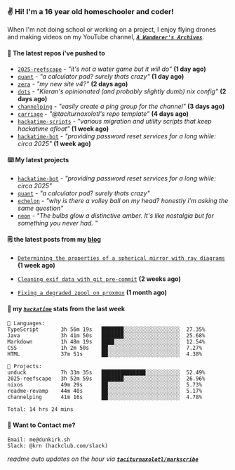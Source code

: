 ### ✌️ Hi! I'm a 16 year old homeschooler and coder!

When I'm not doing school or working on a project, I enjoy flying drones and making videos on my YouTube channel, [**_`A Wanderer's Archives`_**](https://youtube.com/@wanderer.archives).

#### 👷 The latest repos i've pushed to

- [`2025-reefscape`](https://github.com/df1317/2025-reefscape) - _"it's not a water game but it will do"_ **(1 day ago)**
- [`quant`](https://github.com/taciturnaxolotl/quant) - _"a calculator pad? surely thats crazy"_ **(1 day ago)**
- [`zera`](https://github.com/taciturnaxolotl/zera) - _"my new site v4?"_ **(2 days ago)**
- [`dots`](https://github.com/taciturnaxolotl/dots) - _"Kieran's opinionated (and probably slightly dumb) nix config"_ **(2 days ago)**
- [`channelping`](https://github.com/taciturnaxolotl/channelping) - _"easily create a ping group for the channel"_ **(3 days ago)**
- [`carriage`](https://github.com/taciturnaxolotl/carriage) - _"@taciturnaxolotl's repo template"_ **(4 days ago)**
- [`hackatime-scripts`](https://github.com/taciturnaxolotl/hackatime-scripts) - _"various migration and utility scripts that keep hackatime afloat"_ **(1 week ago)**
- [`hackatime-bot`](https://github.com/taciturnaxolotl/hackatime-bot) - _"providing password reset services for a long while: circa 2025"_ **(1 week ago)**

#### ⌨️ My latest projects

- [`hackatime-bot`](https://github.com/taciturnaxolotl/hackatime-bot) - _"providing password reset services for a long while: circa 2025"_
- [`quant`](https://github.com/taciturnaxolotl/quant) - _"a calculator pad? surely thats crazy"_
- [`echelon`](https://github.com/taciturnaxolotl/echelon) - _"why is there a volley ball on my head? honestly i'm asking the same question"_
- [`neon`](https://github.com/taciturnaxolotl/neon) - _"The bulbs glow a distinctive amber. It's like nostalgia but for something you never had. "_

#### 🗒️ the latest posts from my [blog](https://dunkirk.sh)

- [`Determining the properties of a spherical mirror with ray diagrams`](https://dunkirk.sh/blog/spherical-ray-diagrams/) **(1 week ago)**

- [`Cleaning exif data with git pre-commit`](https://dunkirk.sh/blog/remove-exif-git-hook/) **(2 weeks ago)**

- [`Fixing a degraded zpool on proxmox`](https://dunkirk.sh/blog/degraded-zpool-proxmox/) **(1 month ago)**



#### 📡 my [_`hackatime`_](https://waka.hackclub.com) stats from the last week

```text
💾 Languages:
TypeScript       3h 56m 19s   ███████░░░░░░░░░░░░░░░░░░  27.35%
Java             3h 41m 50s   ███████░░░░░░░░░░░░░░░░░░  25.68%
Markdown         1h 48m 19s   ████░░░░░░░░░░░░░░░░░░░░░  12.54%
CSS              1h 2m 50s    ██░░░░░░░░░░░░░░░░░░░░░░░  7.27%
HTML             37m 51s      ██░░░░░░░░░░░░░░░░░░░░░░░  4.38%

💼 Projects:
unduck           7h 33m 35s   ██████████████░░░░░░░░░░░  52.49%
2025-reefscape   3h 52m 59s   ███████░░░░░░░░░░░░░░░░░░  26.96%
nixos            49m 29s      ██░░░░░░░░░░░░░░░░░░░░░░░  5.73%
readme-revamp    44m 40s      ██░░░░░░░░░░░░░░░░░░░░░░░  5.17%
channelping      41m 16s      ██░░░░░░░░░░░░░░░░░░░░░░░  4.78%

Total: 14 hrs 24 mins
```

#### 📮 Want to Contact me?

```text
Email: me@dunkirk.sh
Slack: @krn (hackclub.com/slack)
```

_readme auto updates on the hour via [**`taciturnaxolotl/markscribe`**](https://github.com/taciturnaxolotl/markscribe)_
